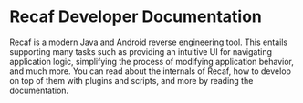 # Recaf Developer Documentation

Recaf is a modern Java and Android reverse engineering tool. This entails supporting many tasks such as providing an intuitive UI for navigating application logic, simplifying the process of modifying application behavior, and much more. You can read about the internals of Recaf, how to develop on top of them with plugins and scripts, and more by reading the documentation.

